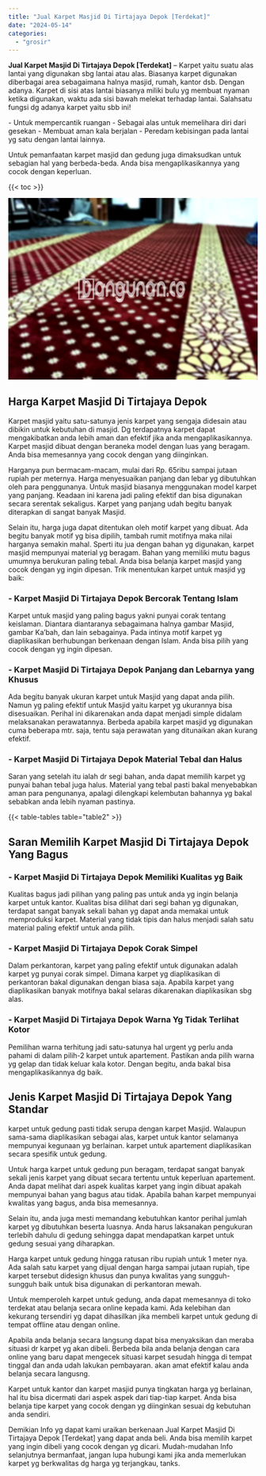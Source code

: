 ```yaml
---
title: "Jual Karpet Masjid Di Tirtajaya Depok [Terdekat]"
date: "2024-05-14"
categories: 
  - "grosir"
---
```


**Jual Karpet Masjid Di Tirtajaya Depok \[Terdekat\]** – Karpet yaitu suatu alas lantai yang digunakan sbg lantai atau alas. Biasanya karpet digunakan diberbagai area sebagaimana halnya masjid, rumah, kantor dsb. Dengan adanya. Karpet di sisi atas lantai biasanya miliki bulu yg membuat nyaman ketika digunakan, waktu ada sisi bawah melekat terhadap lantai. Salahsatu fungsi dg adanya karpet yaitu sbb ini!

\- Untuk mempercantik ruangan - Sebagai alas untuk memelihara diri dari gesekan - Membuat aman kala berjalan - Peredam kebisingan pada lantai yg satu dengan lantai lainnya.

Untuk pemanfaatan karpet masjid dan gedung juga dimaksudkan untuk sebagian hal yang berbeda-beda. Anda bisa mengaplikasikannya yang cocok dengan keperluan.

{{< toc >}}

![Jual Karpet Masjid Di Tirtajaya Depok [Terdekat]](/images/grosir-karpet-murah-12.png)

## Harga Karpet Masjid Di Tirtajaya Depok

Karpet masjid yaitu satu-satunya jenis karpet yang sengaja didesain atau dibikin untuk kebutuhan di masjid. Dg terdapatnya karpet dapat mengakibatkan anda lebih aman dan efektif jika anda mengaplikasikannya. Karpet masjid dibuat dengan beraneka model dengan luas yang beragam. Anda bisa memesannya yang cocok dengan yang diinginkan.

Harganya pun bermacam-macam, mulai dari Rp. 65ribu sampai jutaan rupiah per meternya. Harga menyesuaikan panjang dan lebar yg dibutuhkan oleh para penggunanya. Untuk masjid biasanya menggunakan model karpet yang panjang. Keadaan ini karena jadi paling efektif dan bisa digunakan secara serentak sekaligus. Karpet yang panjang udah begitu banyak diterapkan di sangat banyak Masjid.

Selain itu, harga juga dapat ditentukan oleh motif karpet yang dibuat. Ada begitu banyak motif yg bisa dipilih, tambah rumit motifnya maka nilai harganya semakin mahal. Sperti itu jua dengan bahan yg digunakan, karpet masjid mempunyai material yg beragam. Bahan yang memiliki mutu bagus umumnya berukuran paling tebal. Anda bisa belanja karpet masjid yang cocok dengan yg ingin dipesan. Trik menentukan karpet untuk masjid yg baik:

### \- Karpet Masjid Di Tirtajaya Depok Bercorak Tentang Islam

Karpet untuk masjid yang paling bagus yakni punyai corak tentang keislaman. Diantara diantaranya sebagaimana halnya gambar Masjid, gambar Ka’bah, dan lain sebagainya. Pada intinya motif karpet yg diaplikasikan berhubungan berkenaan dengan Islam. Anda bisa pilih yang cocok dengan yg ingin dipesan.

### \- Karpet Masjid Di Tirtajaya Depok Panjang dan Lebarnya yang Khusus

Ada begitu banyak ukuran karpet untuk Masjid yang dapat anda pilih. Namun yg paling efektif untuk Masjid yaitu karpet yg ukurannya bisa disesuaikan. Perihal ini dikarenakan anda dapat menjadi simple didalam melaksanakan perawatannya. Berbeda apabila karpet masjid yg digunakan cuma beberapa mtr. saja, tentu saja perawatan yang ditunaikan akan kurang efektif.

### \- Karpet Masjid Di Tirtajaya Depok Material Tebal dan Halus

Saran yang setelah itu ialah dr segi bahan, anda dapat memilih karpet yg punyai bahan tebal juga halus. Material yang tebal pasti bakal menyebabkan aman para pengunanya, apalagi dilengkapi kelembutan bahannya yg bakal sebabkan anda lebih nyaman pastinya.

{{< table-tables table="table2" >}}

## Saran Memilih Karpet Masjid Di Tirtajaya Depok Yang Bagus

### \- Karpet Masjid Di Tirtajaya Depok Memiliki Kualitas yg Baik

Kualitas bagus jadi pilihan yang paling pas untuk anda yg ingin belanja karpet untuk kantor. Kualitas bisa dilihat dari segi bahan yg digunakan, terdapat sangat banyak sekali bahan yg dapat anda memakai untuk memproduksi karpet. Material yang tidak tipis dan halus menjadi salah satu material paling efektif untuk anda pilih.

### \- Karpet Masjid Di Tirtajaya Depok Corak Simpel

Dalam perkantoran, karpet yang paling efektif untuk digunakan adalah karpet yg punyai corak simpel. Dimana karpet yg diaplikasikan di perkantoran bakal digunakan dengan biasa saja. Apabila karpet yang diaplikasikan banyak motifnya bakal selaras dikarenakan diaplikasikan sbg alas.

### \- Karpet Masjid Di Tirtajaya Depok Warna Yg Tidak Terlihat Kotor

Pemilihan warna terhitung jadi satu-satunya hal urgent yg perlu anda pahami di dalam pilih-2 karpet untuk apartement. Pastikan anda pilih warna yg gelap dan tidak keluar kala kotor. Dengan begitu, anda bakal bisa mengaplikasikannya dg baik.

## Jenis Karpet Masjid Di Tirtajaya Depok Yang Standar

karpet untuk gedung pasti tidak serupa dengan karpet Masjid. Walaupun sama-sama diaplikasikan sebagai alas, karpet untuk kantor selamanya mempunyai kegunaan yg berlainan. karpet untuk apartement diaplikasikan secara spesifik untuk gedung.

Untuk harga karpet untuk gedung pun beragam, terdapat sangat banyak sekali jenis karpet yang dibuat secara tertentu untuk keperluan apartement. Anda dapat melihat dari aspek kualitas karpet yang ingin dibuat apakah mempunyai bahan yang bagus atau tidak. Apabila bahan karpet mempunyai kwalitas yang bagus, anda bisa memesannya.

Selain itu, anda juga mesti memandang kebutuhkan kantor perihal jumlah karpet yg dibutuhkan beserta luasnya. Anda harus laksanakan pengukuran terlebih dahulu di gedung sehingga dapat mendapatkan karpet untuk gedung sesuai yang diharapkan.

Harga karpet untuk gedung hingga ratusan ribu rupiah untuk 1 meter nya. Ada salah satu karpet yang dijual dengan harga sampai jutaan rupiah, tipe karpet tersebut didesign khusus dan punya kwalitas yang sungguh-sungguh baik untuk bisa digunakan di perkantoran mewah.

Untuk memperoleh karpet untuk gedung, anda dapat memesannya di toko terdekat atau belanja secara online kepada kami. Ada kelebihan dan kekurang tersendiri yg dapat dihasilkan jika membeli karpet untuk gedung di tempat offline atau dengan online.

Apabila anda belanja secara langsung dapat bisa menyaksikan dan meraba situasi dr karpet yg akan dibeli. Berbeda bila anda belanja dengan cara online yang baru dapat mengecek situasi karpet sesudah hingga di tempat tinggal dan anda udah lakukan pembayaran. akan amat efektif kalau anda belanja secara langusng.

Karpet untuk kantor dan karpet masjid punya tingkatan harga yg berlainan, hal itu bisa dicermati dari aspek aspek dari tiap-tiap karpet. Anda bisa belanja tipe karpet yang cocok dengan yg diinginkan sesuai dg kebutuhan anda sendiri.

Demikian Info yg dapat kami uraikan berkenaan Jual Karpet Masjid Di Tirtajaya Depok \[Terdekat\] yang dapat anda beli. Anda bisa memilih karpet yang ingin dibeli yang cocok dengan yg dicari. Mudah-mudahan Info selanjutnya bermanfaat, jangan lupa hubungi kami jika anda memerlukan karpet yg berkwalitas dg harga yg terjangkau, tanks.

